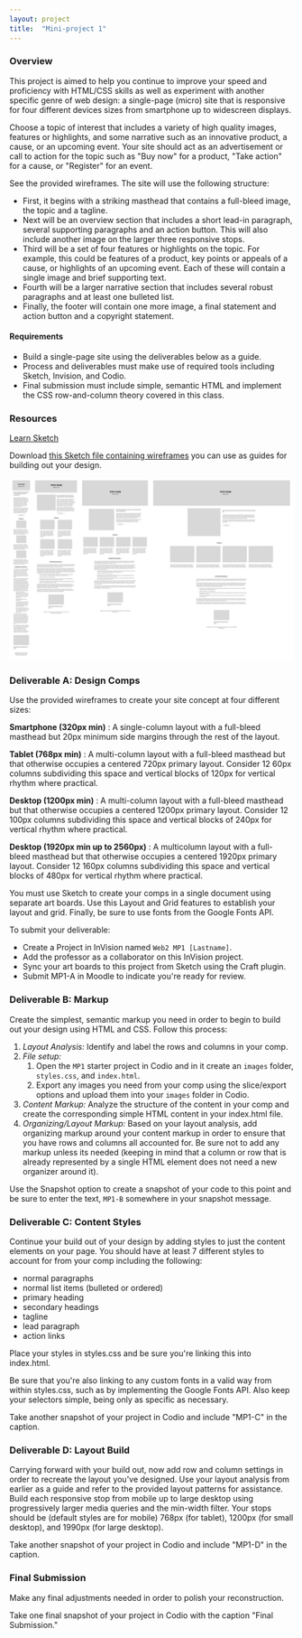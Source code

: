 ```yaml
---
layout: project
title:  "Mini-project 1"
---
```

### Overview

This project is aimed to help you continue to improve your speed and proficiency with HTML/CSS skills as well as experiment with another specific genre of web design: a single-page (micro) site that is responsive for four different devices sizes from smartphone up to widescreen displays.

Choose a topic of interest that includes a variety of high quality images, features or highlights, and some narrative such as an innovative product, a cause, or an upcoming event. Your site should act as an advertisement or call to action for the topic such as "Buy now" for a product, "Take action" for a cause, or "Register" for an event.

See the provided wireframes. The site will use the following structure:

* First, it begins with a striking masthead that contains a full-bleed image, the topic and a tagline.
* Next will be an overview section that includes a short lead-in paragraph, several supporting paragraphs and an action button. This will also include another image on the larger three responsive stops.
* Third will be a set of four features or highlights on the topic. For example, this could be features of a product, key points or appeals of a cause, or highlights of an upcoming event. Each of these will contain a single image and brief supporting text.
* Fourth will be a larger narrative section that includes several robust paragraphs and at least one bulleted list.
* Finally, the footer will contain one more image, a final statement and action button and a copyright statement.

#### Requirements

* Build a single-page site using the deliverables below as a guide.
* Process and deliverables must make use of required tools including Sketch, Invision, and Codio.
* Final submission must include simple, semantic HTML and implement the CSS row-and-column theory covered in this class. 

### Resources

[Learn Sketch](http://switchtosketchapp.com)

Download [this Sketch file containing wireframes](/docs/mp1-starter.sketch) you can use as guides for building out your design.

![](/images/mp1-wires.png)

### Deliverable A: Design Comps

Use the provided wireframes to create your site concept at four different sizes:

**Smartphone (320px min)**
: A single-column layout with a full-bleed masthead but 20px minimum side margins through the rest of the layout.

**Tablet (768px min)**
: A multi-column layout with a full-bleed masthead but that otherwise occupies a centered 720px primary layout. Consider 12 60px columns subdividing this space and vertical blocks of 120px for vertical rhythm where practical.

**Desktop (1200px min)**
: A multi-column layout with a full-bleed masthead but that otherwise occupies a centered 1200px primary layout. Consider 12 100px columns subdividing this space and vertical blocks of 240px for vertical rhythm where practical.

**Desktop (1920px min up to 2560px)**
: A multicolumn layout with a full-bleed masthead but that otherwise occupies a centered 1920px primary layout. Consider 12 160px columns subdividing this space and vertical blocks of 480px for vertical rhythm where practical.

You must use Sketch to create your comps in a single document using separate art boards. Use this Layout and Grid features to establish your layout and grid. Finally, be sure to use fonts from the Google Fonts API.

To submit your deliverable:

* Create a Project in InVision named `Web2 MP1 [Lastname]`.
* Add the professor as a collaborator on this InVision project.
* Sync your art boards to this project from Sketch using the Craft plugin. 
* Submit MP1-A in Moodle to indicate you're ready for review.

### Deliverable B: Markup

Create the simplest, semantic markup you need in order to begin to build out your design using HTML and CSS. Follow this process:

1. *Layout Analysis:* Identify and label the rows and columns in your comp.
2. *File setup:* 
    1. Open the `MP1` starter project in Codio and in it create an `images` folder, `styles.css`, and `index.html`.
    2. Export any images you need from your comp using the slice/export options and upload them into your `images` folder in Codio.
4. *Content Markup:* Analyze the structure of the content in your comp and create the corresponding simple HTML content in your index.html file.
5. *Organizing/Layout Markup:* Based on your layout analysis, add organizing markup around your content markup in order to ensure that you have rows and columns all accounted for. Be sure not to add any markup unless its needed (keeping in mind that a column or row that is already represented by a single HTML element does not need a new organizer around it).

Use the Snapshot option to create a snapshot of your code to this point and be sure to enter the text, `MP1-B` somewhere in your snapshot message.

### Deliverable C: Content Styles

Continue your build out of your design by adding styles to just the content elements on your page. You should have at least 7 different styles to account for from your comp including the following:

* normal paragraphs
* normal list items (bulleted or ordered)
* primary heading
* secondary headings
* tagline
* lead paragraph
* action links

Place your styles in styles.css and be sure you're linking this into index.html. 

Be sure that you're also linking to any custom fonts in a valid way from within styles.css, such as by implementing the Google Fonts API. Also keep your selectors simple, being only as specific as necessary.

Take another snapshot of your project in Codio and include "MP1-C" in the caption.

### Deliverable D: Layout Build

Carrying forward with your build out, now add row and column settings in order to recreate the layout you've designed. Use your layout analysis from earlier as a guide and refer to the provided layout patterns for assistance. Build each responsive stop from mobile up to large desktop using progressively larger media queries and the min-width filter. Your stops should be (default styles are for mobile) 768px (for tablet), 1200px (for small desktop), and 1990px (for large desktop).

Take another snapshot of your project in Codio and include "MP1-D" in the caption.

### Final Submission

Make any final adjustments needed in order to polish your reconstruction. 

Take one final snapshot of your project in Codio with the caption "Final Submission."